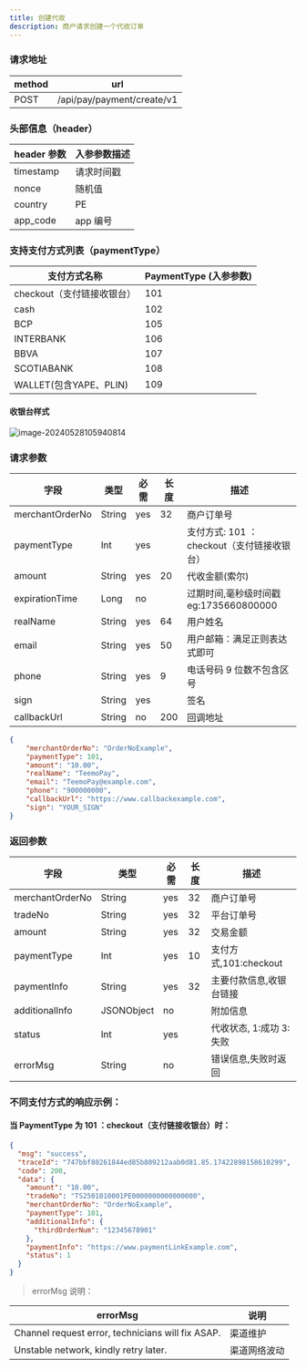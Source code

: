 ```yaml
---
title: 创建代收
description: 商户请求创建一个代收订单
---
```


### 请求地址

| method | url                        |
| ------ | -------------------------- |
| POST   | /api/pay/payment/create/v1 |

### 头部信息（header）

| header 参数 | 入参参数描述 |
| ----------- | ----------- |
| timestamp   | 请求时间戳  |
| nonce       | 随机值      |
| country     | PE   |
| app_code    | app 编号    |

### 支持支付方式列表（paymentType）

| 支付方式名称               | PaymentType (入参参数) |
| -------------------------- | ---------------------- |
| checkout（支付链接收银台） | 101                    |
| cash                    | 102                    |
| BCP                     | 105                    |
| INTERBANK               | 106                    |
| BBVA                    | 107                    |
| SCOTIABANK              | 108                    |
| WALLET(包含YAPE、PLIN)   | 109                    |

#### 收银台样式
![image-20240528105940814](https://image.xiwu.me/2024/903d077857edfdec8deee35a455587f4.png)


### 请求参数

| 字段            | 类型   | 必需 | 长度  | 描述                                          |
| --------------- | ------ | ---- |-----| --------------------------------------------- |
| merchantOrderNo | String | yes  | 32  | 商户订单号                                    |
| paymentType     | Int    | yes  |     | 支付方式: 101 ：checkout（支付链接收银台）    |
| amount          | String | yes  | 20  | 代收金额(索尔)                                |
| expirationTime  | Long   | no   |     | 过期时间,毫秒级时间戳 eg:1735660800000                           |
| realName        | String | yes  | 64  | 用户姓名 |
| email           | String | yes  | 50  | 用户邮箱：满足正则表达式即可                  |
| phone           | String | yes  | 9   | 电话号码 9 位数不包含区号                     |
| sign            | String | yes  |     | 签名                                          |
| callbackUrl     | String | no   | 200 | 回调地址                                      |

```json title="请求示例"
{
    "merchantOrderNo": "OrderNoExample",
    "paymentType": 101,
    "amount": "10.00",
    "realName": "TeemoPay",
    "email": "TeemoPay@example.com",
    "phone": "900000000",
    "callbackUrl": "https://www.callbackexample.com",
    "sign": "YOUR_SIGN"
}
```

### 返回参数

| 字段            | 类型       | 必需 | 长度 | 描述                |
| --------------- | ---------- | ---- | ---- |-------------------|
| merchantOrderNo | String     | yes  | 32   | 商户订单号             |
| tradeNo         | String     | yes  | 32   | 平台订单号             |
| amount          | String     | yes  | 32   | 交易金额              |
| paymentType     | Int        | yes  | 10   | 支付方式,101:checkout |
| paymentInfo     | String     | yes  | 32   | 主要付款信息,收银台链接      |
| additionalInfo  | JSONObject | no   |      | 附加信息              |
| status          | Int        | yes  |      | 代收状态, 1:成功 3:失败     |
| errorMsg        | String     | no   |      | 错误信息,失败时返回        |


### 不同支付方式的响应示例：

#### 当 PaymentType 为 101 ：checkout（支付链接收银台）时：

```json
{
  "msg": "success",
  "traceId": "747bbf80261844ed85b809212aab0d81.85.17422898158610299",
  "code": 200,
  "data": {
    "amount": "10.00",
    "tradeNo": "TS2501010001PE0000000000000000",
    "merchantOrderNo": "OrderNoExample",
    "paymentType": 101,
    "additionalInfo": {
      "thirdOrderNum": "12345678901"
    },
    "paymentInfo": "https://www.paymentLinkExample.com",
    "status": 1
  }
}
```


> errorMsg 说明：

| errorMsg                                | 说明    |
| ------------------------------------------- |-------|
| Channel request error, technicians will fix ASAP. | 渠道维护  |
| Unstable network, kindly retry later. |渠道网络波动|